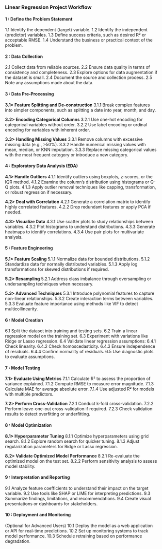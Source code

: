 ### Linear Regression Project Workflow

#### 1 : Define the Problem Statement
1.1 Identify the dependent (target) variable.
1.2 Identify the independent (predictor) variables.
1.3 Define success criteria, such as desired R² or acceptable RMSE.
1.4 Understand the business or practical context of the problem.

#### 2 : Data Collection
2.1 Collect data from reliable sources.
2.2 Ensure data quality in terms of consistency and completeness.
2.3 Explore options for data augmentation if the dataset is small.
2.4 Document the source and collection process.
2.5 Note any assumptions made about the data.

#### 3 : Data Pre-Processing

**3.1> Feature Splitting and De-construction**
3.1.1 Break complex features into simpler components, such as splitting a date into year, month, and day.

**3.2> Encoding Categorical Columns**
3.2.1 Use one-hot encoding for categorical variables without order.
3.2.2 Use label encoding or ordinal encoding for variables with inherent order.

**3.3> Handling Missing Values**
3.3.1 Remove columns with excessive missing data (e.g., >50%).
3.3.2 Handle numerical missing values with mean, median, or KNN imputation.
3.3.3 Replace missing categorical values with the most frequent category or introduce a new category.

#### 4 : Exploratory Data Analysis (EDA)

**4.1> Handle Outliers**
4.1.1 Identify outliers using boxplots, z-scores, or the IQR method.
4.1.2 Examine the column’s distribution using histograms or Q-Q plots.
4.1.3 Apply outlier removal techniques like capping, transformation, or robust regression if necessary.

**4.2> Deal with Correlation**
4.2.1 Generate a correlation matrix to identify highly correlated features.
4.2.2 Drop redundant features or apply PCA if needed.

**4.3> Visualize Data**
4.3.1 Use scatter plots to study relationships between variables.
4.3.2 Plot histograms to understand distributions.
4.3.3 Generate heatmaps to identify correlations.
4.3.4 Use pair plots for multivariate analysis.

#### 5 : Feature Engineering

**5.1> Feature Scaling**
5.1.1 Normalize data for bounded distributions.
5.1.2 Standardize data for normally distributed variables.
5.1.3 Apply log transformations for skewed distributions if required.

**5.2> Resampling**
5.2.1 Address class imbalance through oversampling or undersampling techniques when necessary.

**5.3> Advanced Techniques**
5.3.1 Introduce polynomial features to capture non-linear relationships.
5.3.2 Create interaction terms between variables.
5.3.3 Evaluate feature importance using methods like VIF to detect multicollinearity.

#### 6 : Model Creation
6.1 Split the dataset into training and testing sets.
6.2 Train a linear regression model on the training set.
6.3 Experiment with variations like Ridge or Lasso regression.
6.4 Validate linear regression assumptions:
6.4.1 Check linearity.
6.4.2 Check homoscedasticity.
6.4.3 Ensure independence of residuals.
6.4.4 Confirm normality of residuals.
6.5 Use diagnostic plots to evaluate assumptions.

#### 7 : Model Testing

**7.1> Evaluate Using Metrics**
7.1.1 Calculate R² to assess the proportion of variance explained.
7.1.2 Compute RMSE to measure error magnitude.
7.1.3 Calculate MAE for average absolute error.
7.1.4 Use adjusted R² for models with multiple predictors.

**7.2> Perform Cross-Validation**
7.2.1 Conduct k-fold cross-validation.
7.2.2 Perform leave-one-out cross-validation if required.
7.2.3 Check validation results to detect overfitting or underfitting.

#### 8 : Model Optimization

**8.1> Hyperparameter Tuning**
8.1.1 Optimize hyperparameters using grid search.
8.1.2 Explore random search for quicker tuning.
8.1.3 Adjust regularization parameters for Ridge or Lasso regression.

**8.2> Validate Optimized Model Performance**
8.2.1 Re-evaluate the optimized model on the test set.
8.2.2 Perform sensitivity analysis to assess model stability.

#### 9 : Interpretation and Reporting
9.1 Analyze feature coefficients to understand their impact on the target variable.
9.2 Use tools like SHAP or LIME for interpreting predictions.
9.3 Summarize findings, limitations, and recommendations.
9.4 Create visual presentations or dashboards for stakeholders.

#### 10 : Deployment and Monitoring
(Optional for Advanced Users)
10.1 Deploy the model as a web application or API for real-time predictions.
10.2 Set up monitoring systems to track model performance.
10.3 Schedule retraining based on performance degradation.

